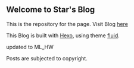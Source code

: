 ## Welcome to Star's Blog

This is the repository for the page. Visit Blog [here](https://blog.starlit.lol/)  

This Blog is built with [Hexo](https://hexo.io/), using theme [fluid](https://hexo.fluid-dev.com/).  

updated to ML_HW

Posts are subjected to copyright.
